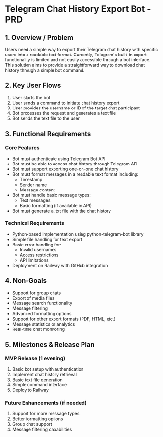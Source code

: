 # Telegram Chat History Export Bot - PRD

## 1. Overview / Problem
Users need a simple way to export their Telegram chat history with specific users into a readable text format. Currently, Telegram's built-in export functionality is limited and not easily accessible through a bot interface. This solution aims to provide a straightforward way to download chat history through a simple bot command.

## 2. Key User Flows
1. User starts the bot
2. User sends a command to initiate chat history export
3. User provides the username or ID of the target chat participant
4. Bot processes the request and generates a text file
5. Bot sends the text file to the user

## 3. Functional Requirements
### Core Features
- Bot must authenticate using Telegram Bot API
- Bot must be able to access chat history through Telegram API
- Bot must support exporting one-on-one chat history
- Bot must format messages in a readable text format including:
  - Timestamp
  - Sender name
  - Message content
- Bot must handle basic message types:
  - Text messages
  - Basic formatting (if available in API)
- Bot must generate a .txt file with the chat history

### Technical Requirements
- Python-based implementation using python-telegram-bot library
- Simple file handling for text export
- Basic error handling for:
  - Invalid usernames
  - Access restrictions
  - API limitations
- Deployment on Railway with GitHub integration

## 4. Non-Goals
- Support for group chats
- Export of media files
- Message search functionality
- Message filtering
- Advanced formatting options
- Support for other export formats (PDF, HTML, etc.)
- Message statistics or analytics
- Real-time chat monitoring

## 5. Milestones & Release Plan
### MVP Release (1 evening)
1. Basic bot setup with authentication
2. Implement chat history retrieval
3. Basic text file generation
4. Simple command interface
5. Deploy to Railway

### Future Enhancements (if needed)
1. Support for more message types
2. Better formatting options
3. Group chat support
4. Message filtering capabilities 